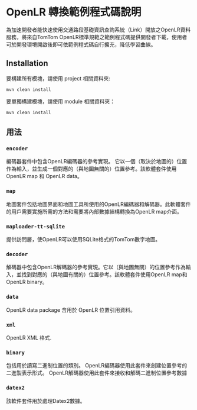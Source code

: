 # OpenLR 轉換範例程式碼說明
為加速開發者能快速使用交通路段基礎資訊查詢系統（Link）開放之OpenLR資料服務，將來自TomTom OpenLR標準規範之範例程式碼提供開發者下載，使用者可於開發環境開啟後即可依範例程式碼自行擴充，降低學習曲線。

## Installation

要構建所有模塊，請使用 project 相關資料夾:

```maven
mvn clean install
```

要單獨構建模塊，請使用 module 相關資料夾：


```maven
mvn clean install
```

## 用法

### `encoder`
編碼器套件中包含OpenLR編碼器的參考實現。
它以一個（取決於地圖的）位置作為輸入，並生成一個對應的（與地圖無關的）位置參考。該軟體套件使用 OpenLR map 和 OpenLR data。

### `map`
地圖套件包括地圖界面和地圖工具所使用的OpenLR編碼器和解碼器。此軟體套件的用戶需要實施所需的方法和需要將內部數據結構轉換為OpenLR map介面。

### `maploader-tt-sqlite`
提供訪問層，使OpenLR可以使用SQLite格式的TomTom數字地圖。

### `decoder`
解碼器中包含OpenLR解碼器的參考實現。它以（與地圖無關）的位置參考作為輸入，並找到對應的（與地圖有關的）位置參考。該軟體套件使用OpenLR map和 OpenLR binary。

### `data`
OpenLR data package 含用於 OpenLR 位置引用資料。

### `xml`
OpenLR XML 格式.

### `binary`
包括用於讀寫二進制位置的類別。 OpenLR編碼器使用此套件來創建位置參考的二進製表示形式。 OpenLR解碼器使用此套件來接收和解碼二進制位置參考數據

### `datex2`
該軟件套件用於處理Datex2數據。
